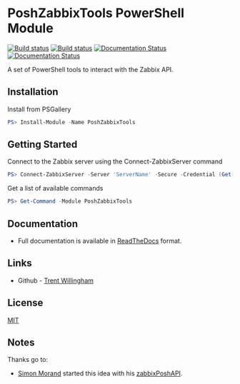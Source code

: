 # PoshZabbixTools PowerShell Module

[![Build status](https://ci.appveyor.com/api/projects/status/github/twillin912/poshzabbixtools?branch=stable&passingText=stable%20-%20OK&svg=true)](https://ci.appveyor.com/project/twillin912/poshzabbixtools/branch/stable)
[![Build status](https://ci.appveyor.com/api/projects/status/github/twillin912/poshzabbixtools?branch=develop&passingText=develop%20-%20OK&svg=true)](https://ci.appveyor.com/project/twillin912/poshzabbixtools/branch/develop)
[![Documentation Status](http://readthedocs.org/projects/poshzabbixtools/badge/?version=stable)](http://poshzabbixtools.readthedocs.io/en/stable/?badge=stable)
[![Documentation Status](http://readthedocs.org/projects/poshzabbixtools/badge/?version=develop)](http://poshzabbixtools.readthedocs.io/en/develop/?badge=develop)

A set of PowerShell tools to interact with the Zabbix API.

## Installation

Install from PSGallery

```powershell
PS> Install-Module -Name PoshZabbixTools
```

## Getting Started

Connect to the Zabbix server using the Connect-ZabbixServer command

```powershell
PS> Connect-ZabbixServer -Server 'ServerName' -Secure -Credential (Get-Credential)
```

Get a list of available commands

```powershell
PS> Get-Command -Module PoshZabbixTools
```

## Documentation

* Full documentation is available in [ReadTheDocs](http://poshzabbixtools.readthedocs.io/en/latest/) format.

## Links

- Github - [Trent Willingham](https://github.com/twillin912)


## License

[MIT](LICENSE)


## Notes

Thanks go to:
* [Simon Morand](https://github.com/simnyc) started this idea with his [zabbixPoshAPI](https://github.com/simnyc/zabbixPoshAPI).


